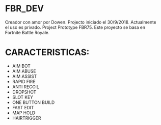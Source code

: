 # FBR_DEV
Creador con amor por Dowen. Projecto iniciado el 30/9/2018. Actualmente el uso es privado. 
Project Prototype FBR75. Este proyecto se basa en Fortnite Battle Royale.

# CARACTERISTICAS:
* AIM BOT
* AIM ABUSE
* AIM ASSIST
* RAPID FIRE
* ANTI RECOIL
* DROPSHOT 
* SLOT KEY
* ONE BUTTON BUILD
* FAST EDIT
* MAP HOLD
* HAIRTRIGGER
